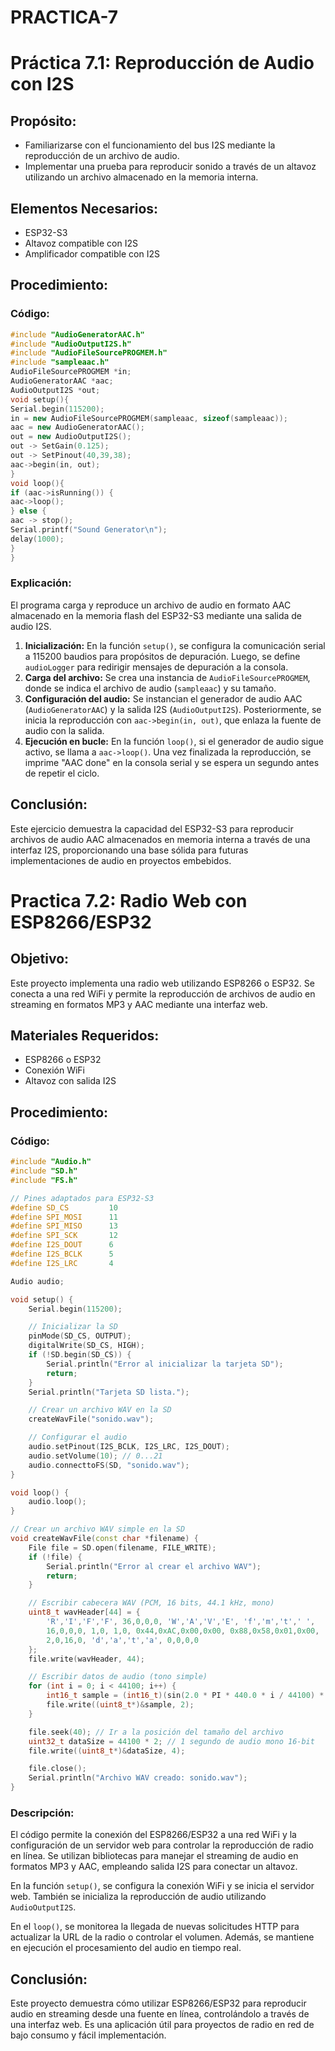 # PRACTICA-7
# Práctica 7.1: Reproducción de Audio con I2S

## Propósito:
- Familiarizarse con el funcionamiento del bus I2S mediante la reproducción de un archivo de audio.
- Implementar una prueba para reproducir sonido a través de un altavoz utilizando un archivo almacenado en la memoria interna.

## Elementos Necesarios:
- ESP32-S3
- Altavoz compatible con I2S
- Amplificador compatible con I2S

## Procedimiento:

### Código:
```cpp
#include "AudioGeneratorAAC.h" 
#include "AudioOutputI2S.h" 
#include "AudioFileSourcePROGMEM.h" 
#include "sampleaac.h" 
AudioFileSourcePROGMEM *in; 
AudioGeneratorAAC *aac; 
AudioOutputI2S *out; 
void setup(){ 
Serial.begin(115200); 
in = new AudioFileSourcePROGMEM(sampleaac, sizeof(sampleaac)); 
aac = new AudioGeneratorAAC(); 
out = new AudioOutputI2S(); 
out -> SetGain(0.125); 
out -> SetPinout(40,39,38); 
aac->begin(in, out); 
} 
void loop(){ 
if (aac->isRunning()) { 
aac->loop(); 
} else { 
aac -> stop(); 
Serial.printf("Sound Generator\n"); 
delay(1000); 
} 
}
```

### Explicación:
El programa carga y reproduce un archivo de audio en formato AAC almacenado en la memoria flash del ESP32-S3 mediante una salida de audio I2S.

1. **Inicialización:** En la función `setup()`, se configura la comunicación serial a 115200 baudios para propósitos de depuración. Luego, se define `audioLogger` para redirigir mensajes de depuración a la consola.
2. **Carga del archivo:** Se crea una instancia de `AudioFileSourcePROGMEM`, donde se indica el archivo de audio (`sampleaac`) y su tamaño.
3. **Configuración del audio:** Se instancian el generador de audio AAC (`AudioGeneratorAAC`) y la salida I2S (`AudioOutputI2S`). Posteriormente, se inicia la reproducción con `aac->begin(in, out)`, que enlaza la fuente de audio con la salida.
4. **Ejecución en bucle:** En la función `loop()`, si el generador de audio sigue activo, se llama a `aac->loop()`. Una vez finalizada la reproducción, se imprime "AAC done" en la consola serial y se espera un segundo antes de repetir el ciclo.

## Conclusión:
Este ejercicio demuestra la capacidad del ESP32-S3 para reproducir archivos de audio AAC almacenados en memoria interna a través de una interfaz I2S, proporcionando una base sólida para futuras implementaciones de audio en proyectos embebidos.

# Practica 7.2: Radio Web con ESP8266/ESP32

## Objetivo:
Este proyecto implementa una radio web utilizando ESP8266 o ESP32. Se conecta a una red WiFi y permite la reproducción de archivos de audio en streaming en formatos MP3 y AAC mediante una interfaz web.

## Materiales Requeridos:
- ESP8266 o ESP32
- Conexión WiFi
- Altavoz con salida I2S

## Procedimiento:

### Código:
```cpp
#include "Audio.h" 
#include "SD.h" 
#include "FS.h"

// Pines adaptados para ESP32-S3
#define SD_CS         10  
#define SPI_MOSI      11  
#define SPI_MISO      13  
#define SPI_SCK       12  
#define I2S_DOUT      6   
#define I2S_BCLK      5   
#define I2S_LRC       4   

Audio audio; 

void setup() {
    Serial.begin(115200);

    // Inicializar la SD
    pinMode(SD_CS, OUTPUT);
    digitalWrite(SD_CS, HIGH);
    if (!SD.begin(SD_CS)) {
        Serial.println("Error al inicializar la tarjeta SD");
        return;
    }
    Serial.println("Tarjeta SD lista.");

    // Crear un archivo WAV en la SD
    createWavFile("sonido.wav");

    // Configurar el audio
    audio.setPinout(I2S_BCLK, I2S_LRC, I2S_DOUT);
    audio.setVolume(10); // 0...21
    audio.connecttoFS(SD, "sonido.wav");
}

void loop() {
    audio.loop();
}

// Crear un archivo WAV simple en la SD
void createWavFile(const char *filename) {
    File file = SD.open(filename, FILE_WRITE);
    if (!file) {
        Serial.println("Error al crear el archivo WAV");
        return;
    }

    // Escribir cabecera WAV (PCM, 16 bits, 44.1 kHz, mono)
    uint8_t wavHeader[44] = {
        'R','I','F','F', 36,0,0,0, 'W','A','V','E', 'f','m','t',' ',
        16,0,0,0, 1,0, 1,0, 0x44,0xAC,0x00,0x00, 0x88,0x58,0x01,0x00,
        2,0,16,0, 'd','a','t','a', 0,0,0,0
    };
    file.write(wavHeader, 44);

    // Escribir datos de audio (tono simple)
    for (int i = 0; i < 44100; i++) { 
        int16_t sample = (int16_t)(sin(2.0 * PI * 440.0 * i / 44100) * 32767);
        file.write((uint8_t*)&sample, 2);
    }

    file.seek(40); // Ir a la posición del tamaño del archivo
    uint32_t dataSize = 44100 * 2; // 1 segundo de audio mono 16-bit
    file.write((uint8_t*)&dataSize, 4);

    file.close();
    Serial.println("Archivo WAV creado: sonido.wav");
}
```

### Descripción:
El código permite la conexión del ESP8266/ESP32 a una red WiFi y la configuración de un servidor web para controlar la reproducción de radio en línea. Se utilizan bibliotecas para manejar el streaming de audio en formatos MP3 y AAC, empleando salida I2S para conectar un altavoz.

En la función `setup()`, se configura la conexión WiFi y se inicia el servidor web. También se inicializa la reproducción de audio utilizando `AudioOutputI2S`. 

En el `loop()`, se monitorea la llegada de nuevas solicitudes HTTP para actualizar la URL de la radio o controlar el volumen. Además, se mantiene en ejecución el procesamiento del audio en tiempo real.

## Conclusión:
Este proyecto demuestra cómo utilizar ESP8266/ESP32 para reproducir audio en streaming desde una fuente en línea, controlándolo a través de una interfaz web. Es una aplicación útil para proyectos de radio en red de bajo consumo y fácil implementación.

